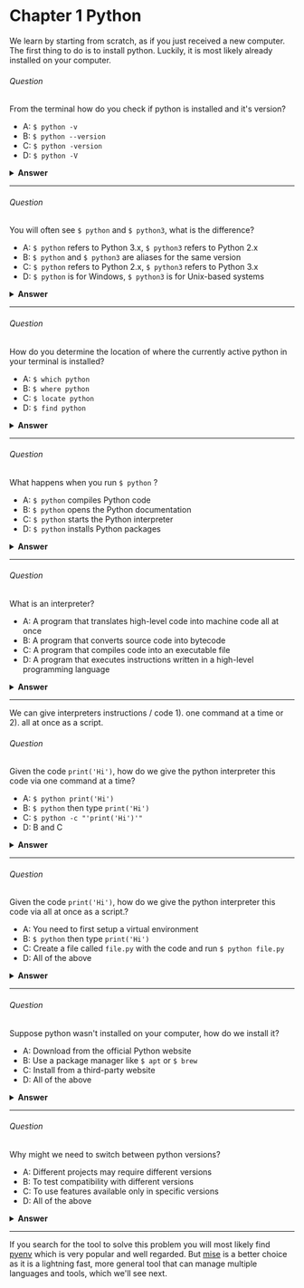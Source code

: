# Chapter 1 Python

We learn by starting from scratch, as if you just received a new computer. The first thing to do is to install python. Luckily, it is most likely already installed on your computer.

###### Question

From the terminal how do you check if python is installed and it's version?

- A: `$ python -v`
- B: `$ python --version`
- C: `$ python -version`
- D: `$ python -V`

<details><summary><b>Answer</b></summary>
<p>

#### Answer: B

If python was not installed, `$ python --version` would yield an error.

</p>
</details>

---

###### Question

You will often see `$ python` and `$ python3`, what is the difference?

- A: `$ python` refers to Python 3.x, `$ python3` refers to Python 2.x
- B: `$ python` and `$ python3` are aliases for the same version
- C: `$ python` refers to Python 2.x, `$ python3` refers to Python 3.x
- D: `$ python` is for Windows, `$ python3` is for Unix-based systems

<details><summary><b>Answer</b></summary>
<p>

#### Answer: C

For simplicity we will use `$ python` to refer to Python 3.x in this guide. Also, you can set it so both `$ python` and `$ python3` point to python3.

</p>
</details>

---

###### Question

How do you determine the location of where the currently active python in your terminal is installed?

- A: `$ which python`
- B: `$ where python`
- C: `$ locate python`
- D: `$ find python`

<details><summary><b>Answer</b></summary>
<p>

#### Answer: A

This is a commonly used command. Even if `$ python --version` results in what you expected, the current python may not be where you expect it to be.

</p>
</details>

---

###### Question

What happens when you run `$ python` ?

- A: `$ python` compiles Python code
- B: `$ python` opens the Python documentation
- C: `$ python` starts the Python interpreter
- D: `$ python` installs Python packages

<details><summary><b>Answer</b></summary>
<p>

#### Answer: C

</p>
</details>

---

###### Question

What is an interpreter?

- A: A program that translates high-level code into machine code all at once
- B: A program that converts source code into bytecode
- C: A program that compiles code into an executable file
- D: A program that executes instructions written in a high-level programming language

<details><summary><b>Answer</b></summary>
<p>

#### Answer: D

An interpreter directly executes instructions written in a high-level programming language.

</p>
</details>

---

We can give interpreters instructions / code 1). one command at a time or 2). all at once as a script.

###### Question

Given the code `print('Hi')`, how do we give the python interpreter this code via one command at a time?

- A: `$ python print('Hi')`
- B: `$ python` then type `print('Hi')`
- C: `$ python -c "'print('Hi')'"`
- D: B and C

<details><summary><b>Answer</b></summary>
<p>

#### Answer: D

With `$ python`, you find yourself at a python REPL (Read-Eval-Print Loop) which is an interactive shell that allows you to execute Python commands one at a time and see the results immediately."

</p>
</details>

---

###### Question

Given the code `print('Hi')`, how do we give the python interpreter this code via all at once as a script.?

- A: You need to first setup a virtual environment
- B: `$ python` then type `print('Hi')`
- C: Create a file called `file.py` with the code and run `$ python file.py`
- D: All of the above

<details><summary><b>Answer</b></summary>
<p>

#### Answer: C

Although setting up a virtual environment is best practice, this doesn't need to be done. There is nothign special the filename `file.py` by the way.

</p>
</details>

---

###### Question

Suppose python wasn't installed on your computer, how do we install it?

- A: Download from the official Python website
- B: Use a package manager like `$ apt` or `$ brew`
- C: Install from a third-party website
- D: All of the above

<details><summary><b>Answer</b></summary>
<p>

#### Answer: D

All of these methods are valid depending on your OS. However, none of these methods of installation allow us to switch between python versions easily.

</p>
</details>

---

###### Question

Why might we need to switch between python versions?

- A: Different projects may require different versions
- B: To test compatibility with different versions
- C: To use features available only in specific versions
- D: All of the above

<details><summary><b>Answer</b></summary>
<p>

#### Answer: D

</p>
</details>

---

If you search for the tool to solve this problem you will most likely find [pyenv](https://github.com/pyenv/pyenv) which is very popular and well regarded. But [mise](https://github.com/jdx/mise?tab=readme-ov-file#what-is-it) is a better choice as it is a lightning fast, more general tool that can manage multiple languages and tools, which we'll see next.
